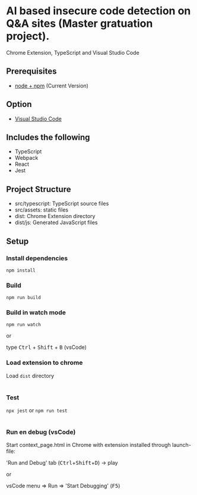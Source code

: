 # AI based insecure code detection on Q&A sites (Master gratuation project).

Chrome Extension, TypeScript and Visual Studio Code

## Prerequisites

* [node + npm](https://nodejs.org/) (Current Version)

## Option

* [Visual Studio Code](https://code.visualstudio.com/)

## Includes the following

* TypeScript
* Webpack
* React
* Jest

## Project Structure

* src/typescript: TypeScript source files
* src/assets: static files
* dist: Chrome Extension directory
* dist/js: Generated JavaScript files

## Setup

### Install dependencies

```
npm install
```

### Build

```
npm run build
```

### Build in watch mode

```
npm run watch
```

or

type <kbd>Ctrl</kbd> + <kbd>Shift</kbd> + <kbd>B</kbd> (vsCode)

### Load extension to chrome

Load `dist` directory
<br>
<br>

### Test

`npx jest` or `npm run test`
<br>
<br>

### Run en debug (vsCode)

Start context_page.html in Chrome with extension installed through launch-file: 

'Run and Debug' tab (<kbd>Ctrl</kbd>+<kbd>Shift</kbd>+<kbd>D</kbd>) -> play 

or

vsCode menu => Run => 'Start Debugging' (<kbd>F5</kbd>)

